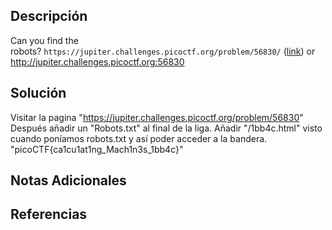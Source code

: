 ## Descripción 
Can you find the robots? `https://jupiter.challenges.picoctf.org/problem/56830/` ([link](https://jupiter.challenges.picoctf.org/problem/56830/)) or http://jupiter.challenges.picoctf.org:56830
## Solución
Visitar la pagina "https://jupiter.challenges.picoctf.org/problem/56830"
Después añadir un "Robots.txt" al final de la liga.
Añadir "/1bb4c.html" visto cuando poníamos robots.txt  y así poder acceder a la bandera.
"picoCTF{ca1cu1at1ng_Mach1n3s_1bb4c}"
## Notas Adicionales 
## Referencias


